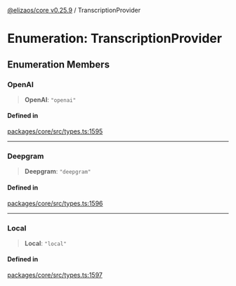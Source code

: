 [@elizaos/core v0.25.9](../index.md) / TranscriptionProvider

# Enumeration: TranscriptionProvider

## Enumeration Members

### OpenAI

> **OpenAI**: `"openai"`

#### Defined in

[packages/core/src/types.ts:1595](https://github.com/elizaOS/eliza/blob/main/packages/core/src/types.ts#L1595)

***

### Deepgram

> **Deepgram**: `"deepgram"`

#### Defined in

[packages/core/src/types.ts:1596](https://github.com/elizaOS/eliza/blob/main/packages/core/src/types.ts#L1596)

***

### Local

> **Local**: `"local"`

#### Defined in

[packages/core/src/types.ts:1597](https://github.com/elizaOS/eliza/blob/main/packages/core/src/types.ts#L1597)
